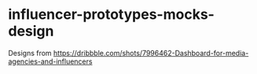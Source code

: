 # influencer-prototypes-mocks-design
Designs from https://dribbble.com/shots/7996462-Dashboard-for-media-agencies-and-influencers
